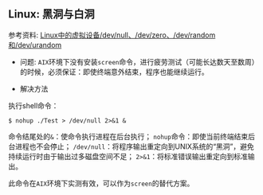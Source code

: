 ## Linux: 黑洞与白洞

参考资料: [Linux中的虚拟设备/dev/null、/dev/zero、/dev/random和/dev/urandom](https://blog.csdn.net/sinat_26058371/article/details/86754683)

* 问题: `AIX`环境下没有安装`screen`命令，进行疲劳测试（可能长达数天至数周）的时候，必须保证：即使终端意外结束，程序也能继续运行。

* 解决方法

执行shell命令：

```shell
$ nohup ./Test > /dev/null 2>&1 &
```

命令结尾处的`&`：使命令执行进程在后台执行；
`nohup`命令：即使当前终端结束后台进程也不会停止；
`/dev/null`：将程序输出重定向到UNIX系统的“黑洞”，避免持续运行时由于输出过多磁盘空间不足；
`2>&1`：将标准错误输出重定向到标准输出。

此命令在`AIX`环境下实测有效，可以作为`screen`的替代方案。
